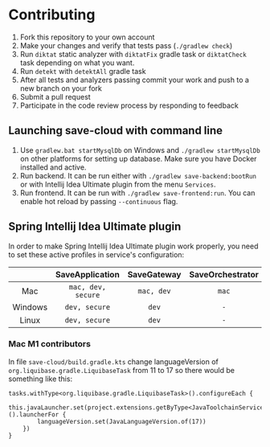 # Contributing
1. Fork this repository to your own account
2. Make your changes and verify that tests pass (`./gradlew check`)
3. Run `diktat` static analyzer with `diktatFix` gradle task or `diktatCheck` task depending on what you want.
4. Run `detekt` with `detektAll` gradle task
5. After all tests and analyzers passing commit your work and push to a new branch on your fork
6. Submit a pull request
7. Participate in the code review process by responding to feedback

## Launching save-cloud with command line
1. Use `gradlew.bat startMysqlDb` on Windows and `./gradlew startMysqlDb` on other platforms for setting up database.
Make sure you have Docker installed and active.
2. Run backend.
It can be run either with `./gradlew save-backend:bootRun` or with Intellij Idea Ultimate plugin from the menu `Services`.
3. Run frontend. It can be run with `./gradlew save-frontend:run`.
You can enable hot reload by passing `--continuous` flag.

## Spring Intellij Idea Ultimate plugin
In order to make Spring Intellij Idea Ultimate plugin work properly, you need to set these active profiles in service's configuration:  

|         |  SaveApplication   | SaveGateway | SaveOrchestrator | SavePreprocessor | 
|:-------:|:------------------:|:-----------:|:----------------:|:----------------:|
|   Mac   | `mac, dev, secure` | `mac, dev`  |      `mac`       |      `mac`       |
| Windows |   `dev, secure`    |    `dev`    |       `-`        |       `-`        |
|  Linux  |   `dev, secure`    |    `dev`    |       `-`        |       `-`        |

### Mac M1 contributors
In file `save-cloud/build.gradle.kts` change languageVersion of `org.liquibase.gradle.LiquibaseTask` from 11 to 17
so there would be something like this:
```
tasks.withType<org.liquibase.gradle.LiquibaseTask>().configureEach {
    this.javaLauncher.set(project.extensions.getByType<JavaToolchainService>().launcherFor {
        languageVersion.set(JavaLanguageVersion.of(17))
    })
}
```

